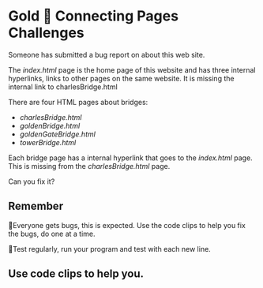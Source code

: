 # Gold 🥇 Connecting Pages Challenges


Someone has submitted a bug report on about this web site. 

The *index.html* page is the home page of this website and has three internal hyperlinks, links to other pages on the same website. It is missing the internal link to charlesBridge.html


There are four HTML pages about bridges:
- *charlesBridge.html*
- *goldenBridge.html*
- *goldenGateBridge.html*
- *towerBridge.html*

Each bridge page has a internal hyperlink that goes to the *index.html* page. This is missing from the *charlesBridge.html* page.

  <p></p>
Can you fix it? 

## Remember

<p></p>
🐞Everyone gets bugs, this is expected. Use the code clips to help you fix the bugs, do one at a time. 
<p></p>
🏁Test regularly, run your program and test with each new line.


## Use code clips to help you.